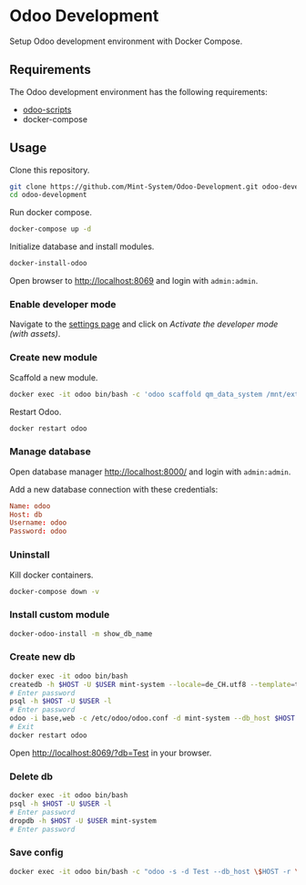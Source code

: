 Odoo Development
================

Setup Odoo development environment with Docker Compose.

## Requirements

The Odoo development environment has the following requirements:

* [odoo-scripts](https://github.com/Mint-System/Ansible-Playbooks/tree/master/roles/odoo-scripts/files)
* docker-compose

## Usage

Clone this repository.

```bash
git clone https://github.com/Mint-System/Odoo-Development.git odoo-development
cd odoo-development
```

Run docker compose.

```bash
docker-compose up -d
```

Initialize database and install modules.

```bash
docker-install-odoo
```

Open browser to [http://localhost:8069](http://localhost:8069) and login with `admin:admin`.

### Enable developer mode

Navigate to the [settings page](
http://localhost:8069/web?debug=1#id=&action=85&model=res.config.settings&view_type=form&cids=&menu_id=4) and click on *Activate the developer mode (with assets)*.

### Create new module

Scaffold a new module.

```bash
docker exec -it odoo bin/bash -c 'odoo scaffold qm_data_system /mnt/extra-addons'
```

Restart Odoo.

```bash
docker restart odoo
```

### Manage database

Open database manager [http://localhost:8000/](http://localhost:8000/) and login with `admin:admin`.

Add a new database connection with these credentials:

```conf
Name: odoo
Host: db
Username: odoo
Password: odoo
```

### Uninstall

Kill docker containers.

```bash
docker-compose down -v
```

### Install custom module

```bash
docker-odoo-install -m show_db_name
```

### Create new db

```bash
docker exec -it odoo bin/bash
createdb -h $HOST -U $USER mint-system --locale=de_CH.utf8 --template=template0
# Enter password
psql -h $HOST -U $USER -l
# Enter password
odoo -i base,web -c /etc/odoo/odoo.conf -d mint-system --db_host $HOST -r $USER -w $PASSWORD --without-demo=all --stop-after-init
# Exit
docker restart odoo
```

Open [http://localhost:8069/?db=Test](http://localhost:8069/?db=Test) in your browser.

### Delete db

```bash
docker exec -it odoo bin/bash
psql -h $HOST -U $USER -l
# Enter password
dropdb -h $HOST -U $USER mint-system
# Enter password
```

### Save config

```bash
docker exec -it odoo bin/bash -c "odoo -s -d Test --db_host \$HOST -r \$USER -w \$PASSWORD"
```
